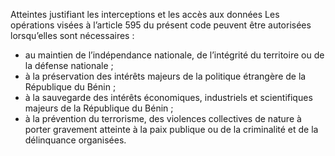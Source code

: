 Atteintes justifiant les interceptions et les accès aux données
Les opérations visées à l’article 595 du présent code peuvent être autorisées 	lorsqu’elles sont nécessaires :
- au maintien de l’indépendance nationale, de l’intégrité du territoire ou de la défense nationale ;
- à la préservation des intérêts majeurs de la politique étrangère de la République du Bénin ;
- à la sauvegarde des intérêts économiques, industriels et scientifiques majeurs de la République du Bénin ;
- à la prévention du terrorisme, des violences collectives de nature à porter gravement atteinte à la paix publique ou de la criminalité et de la délinquance organisées.